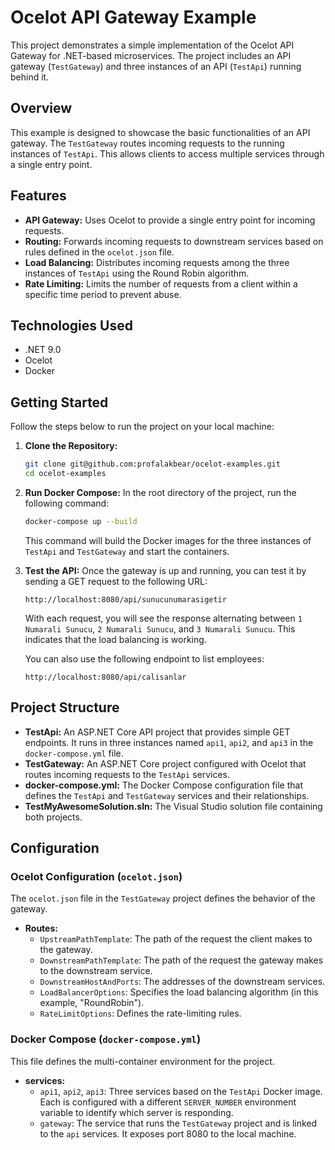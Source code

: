 # Ocelot API Gateway Example

This project demonstrates a simple implementation of the Ocelot API Gateway for .NET-based microservices. The project includes an API gateway (`TestGateway`) and three instances of an API (`TestApi`) running behind it.

## Overview

This example is designed to showcase the basic functionalities of an API gateway. The `TestGateway` routes incoming requests to the running instances of `TestApi`. This allows clients to access multiple services through a single entry point.

## Features

* **API Gateway:** Uses Ocelot to provide a single entry point for incoming requests.
* **Routing:** Forwards incoming requests to downstream services based on rules defined in the `ocelot.json` file.
* **Load Balancing:** Distributes incoming requests among the three instances of `TestApi` using the Round Robin algorithm.
* **Rate Limiting:** Limits the number of requests from a client within a specific time period to prevent abuse.

## Technologies Used

* .NET 9.0
* Ocelot
* Docker

## Getting Started

Follow the steps below to run the project on your local machine:

1.  **Clone the Repository:**
    ```sh
    git clone git@github.com:profalakbear/ocelot-examples.git
    cd ocelot-examples
    ```

2.  **Run Docker Compose:**
    In the root directory of the project, run the following command:
    ```sh
    docker-compose up --build
    ```
    This command will build the Docker images for the three instances of `TestApi` and `TestGateway` and start the containers.

3.  **Test the API:**
    Once the gateway is up and running, you can test it by sending a GET request to the following URL:
    ```
    http://localhost:8080/api/sunucunumarasigetir
    ```
    With each request, you will see the response alternating between `1 Numarali Sunucu`, `2 Numarali Sunucu`, and `3 Numarali Sunucu`. This indicates that the load balancing is working.

    You can also use the following endpoint to list employees:
    ```
    http://localhost:8080/api/calisanlar
    ```

## Project Structure

* **TestApi:** An ASP.NET Core API project that provides simple GET endpoints. It runs in three instances named `api1`, `api2`, and `api3` in the `docker-compose.yml` file.
* **TestGateway:** An ASP.NET Core project configured with Ocelot that routes incoming requests to the `TestApi` services.
* **docker-compose.yml:** The Docker Compose configuration file that defines the `TestApi` and `TestGateway` services and their relationships.
* **TestMyAwesomeSolution.sln:** The Visual Studio solution file containing both projects.

## Configuration

### Ocelot Configuration (`ocelot.json`)

The `ocelot.json` file in the `TestGateway` project defines the behavior of the gateway.

* **Routes:**
    * `UpstreamPathTemplate`: The path of the request the client makes to the gateway.
    * `DownstreamPathTemplate`: The path of the request the gateway makes to the downstream service.
    * `DownstreamHostAndPorts`: The addresses of the downstream services.
    * `LoadBalancerOptions`: Specifies the load balancing algorithm (in this example, "RoundRobin").
    * `RateLimitOptions`: Defines the rate-limiting rules.

### Docker Compose (`docker-compose.yml`)

This file defines the multi-container environment for the project.

* **services:**
    * `api1`, `api2`, `api3`: Three services based on the `TestApi` Docker image. Each is configured with a different `SERVER_NUMBER` environment variable to identify which server is responding.
    * `gateway`: The service that runs the `TestGateway` project and is linked to the `api` services. It exposes port 8080 to the local machine.
